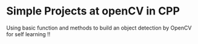 # Simple Projects at openCV in CPP

Using basic function and methods to build an object detection by OpenCV for self learning !!
